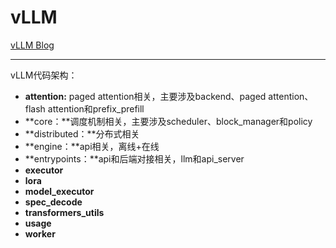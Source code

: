 # vLLM

[vLLM Blog](https://docs.vllm.ai/en/latest/index.html)

---

vLLM代码架构：

* **attention:** paged attention相关，主要涉及backend、paged attention、flash attention和prefix_prefill
* **core：**调度机制相关，主要涉及scheduler、block_manager和policy
* **distributed：**分布式相关
* **engine：**api相关，离线+在线
* **entrypoints：**api和后端对接相关，llm和api_server
* **executor**
* **lora**
* **model_executor**
* **spec_decode**
* **transformers_utils**
* **usage**
* **worker**